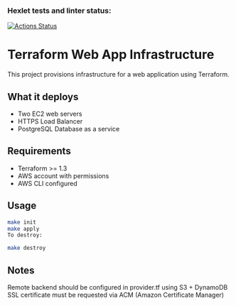 ### Hexlet tests and linter status:
[![Actions Status](https://github.com/Zyabridos/devops-for-programmers-project-77/actions/workflows/hexlet-check.yml/badge.svg)](https://github.com/Zyabridos/devops-for-programmers-project-77/actions)

# Terraform Web App Infrastructure

This project provisions infrastructure for a web application using Terraform.

## What it deploys
- Two EC2 web servers
- HTTPS Load Balancer
- PostgreSQL Database as a service

## Requirements
- Terraform >= 1.3
- AWS account with permissions
- AWS CLI configured

## Usage

```bash
make init
make apply
To destroy:
```
```bash
make destroy
```

## Notes
Remote backend should be configured in provider.tf using S3 + DynamoDB
SSL certificate must be requested via ACM (Amazon Certificate Manager)